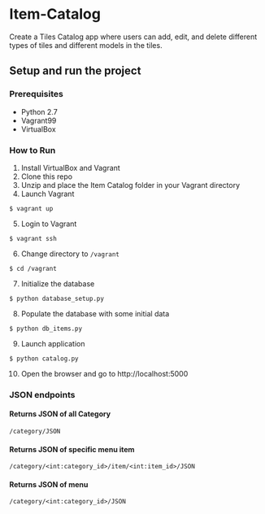 # Item-Catalog
Create a Tiles Catalog app where users can add, edit, and delete different types of tiles and different models in the tiles.
## Setup and run the project
### Prerequisites
* Python 2.7
* Vagrant99
* VirtualBox

### How to Run
1. Install VirtualBox and Vagrant
2. Clone this repo
3. Unzip and place the Item Catalog folder in your Vagrant directory
4. Launch Vagrant
```
$ vagrant up 
```
5. Login to Vagrant
```
$ vagrant ssh
```
6. Change directory to `/vagrant`
```
$ cd /vagrant
```
7. Initialize the database
```
$ python database_setup.py
```
8. Populate the database with some initial data
```
$ python db_items.py
```
9. Launch application
```
$ python catalog.py
```
10. Open the browser and go to http://localhost:5000

### JSON endpoints
#### Returns JSON of all Category

```
/category/JSON
```
#### Returns JSON of specific menu item

```
/category/<int:category_id>/item/<int:item_id>/JSON
```
#### Returns JSON of menu

```
/category/<int:category_id>/JSON
```